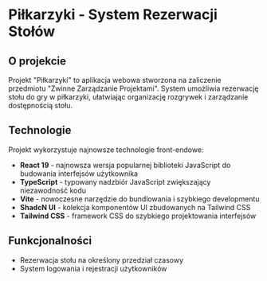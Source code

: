 # Piłkarzyki - System Rezerwacji Stołów

## O projekcie

Projekt "Piłkarzyki" to aplikacja webowa stworzona na zaliczenie przedmiotu "Zwinne Zarządzanie Projektami". System umożliwia rezerwację stołu do gry w piłkarzyki, ułatwiając organizację rozgrywek i zarządzanie dostępnością stołu.

## Technologie

Projekt wykorzystuje najnowsze technologie front-endowe:

- **React 19** - najnowsza wersja popularnej biblioteki JavaScript do budowania interfejsów użytkownika
- **TypeScript** - typowany nadzbiór JavaScript zwiększający niezawodność kodu
- **Vite** - nowoczesne narzędzie do bundlowania i szybkiego developmentu
- **ShadcN UI** - kolekcja komponentów UI zbudowanych na Tailwind CSS
- **Tailwind CSS** - framework CSS do szybkiego projektowania interfejsów

## Funkcjonalności

- Rezerwacja stołu na określony przedział czasowy
- System logowania i rejestracji użytkowników
